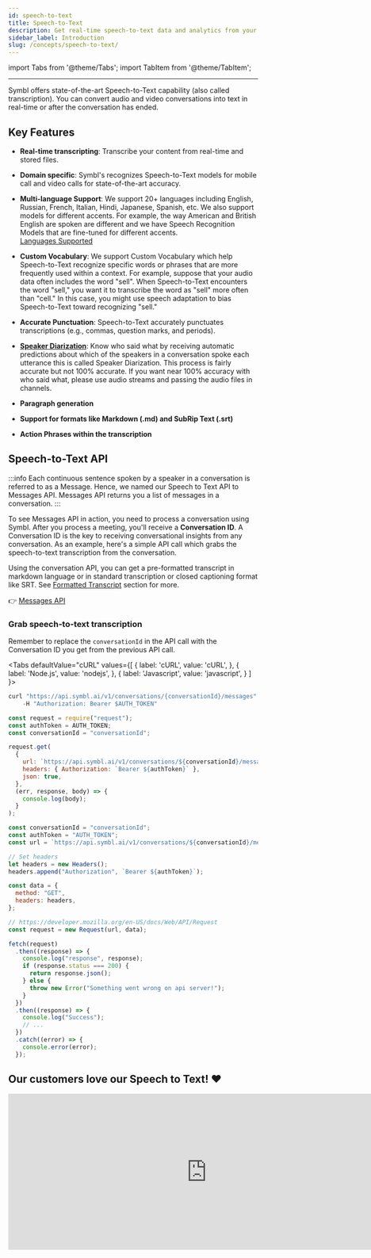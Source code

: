 ```yaml
---
id: speech-to-text
title: Speech-to-Text
description: Get real-time speech-to-text data and analytics from your conversations with Symbl.ai APIs. Learn more.
sidebar_label: Introduction
slug: /concepts/speech-to-text/
---
```


<head>
    <title>Transcribe Speech-to-Text in Real-Time</title>
</head>

import Tabs from '@theme/Tabs';
import TabItem from '@theme/TabItem';

---

Symbl offers state-of-the-art Speech-to-Text capability (also called transcription). You can convert audio and video conversations into text in real-time or after the conversation has ended.

## Key Features

- **Real-time transcripting**: Transcribe your content from real-time and stored files.

- **Domain specific**: Symbl's recognizes Speech-to-Text models for mobile call and video calls for state-of-the-art accuracy.

- **Multi-language Support**: We support 20+ languages including English, Russian, French, Italian, Hindi, Japanese, Spanish, etc. We also support models for different accents. For example, the way American and British English are spoken are different and we have Speech Recognition Models that are fine-tuned for different accents. <br/>
  [Languages Supported](/docs/streaming-api/api-reference#supported-languages)

- **Custom Vocabulary**: We support Custom Vocabulary which help Speech-to-Text recognize specific words or phrases that are more frequently used within a context. For example, suppose that your audio data often includes the word "sell". When Speech-to-Text encounters the word "sell," you want it to transcribe the word as "sell" more often than "cell." In this case, you might use speech adaptation to bias Speech-to-Text toward recognizing "sell."

- **Accurate Punctuation**: Speech-to-Text accurately punctuates transcriptions (e.g., commas, question marks, and periods).

- **[Speaker Diarization](https://en.wikipedia.org/wiki/Speaker_diarisation)**: Know who said what by receiving automatic predictions about which of the speakers in a conversation spoke each utterance this is called Speaker Diarization. This process is fairly accurate but not 100% accurate. If you want near 100% accuracy with who said what, please use audio streams and passing the audio files in channels.

- **Paragraph generation**
- **Support for formats like Markdown (.md) and SubRip Text (.srt)**
- **Action Phrases within the transcription**

## Speech-to-Text API

:::info
Each continuous sentence spoken by a speaker in a conversation is referred to as a Message. Hence, we named our Speech to Text API to Messages API. Messages API returns you a list of messages in a conversation.
:::

To see Messages API in action, you need to process a conversation using Symbl. After you process a meeting, you'll receive a **Conversation ID**. A Conversation ID is the key to receiving conversational insights from any conversation. As an example, here's a simple API call which grabs the speech-to-text transcription from the conversation.

Using the conversation API, you can get a pre-formatted transcript in markdown language or in standard transcription or closed captioning format like SRT. See [Formatted Transcript](/docs/conversation-api/transcript) section for more.

👉 [Messages API](/docs/conversation-api/messages)

### Grab speech-to-text transcription

Remember to replace the `conversationId` in the API call with the Conversation ID you get from the previous API call.

<Tabs
defaultValue="cURL"
values={[
{ label: 'cURL', value: 'cURL', },
{ label: 'Node.js', value: 'nodejs', },
{ label: 'Javascript', value: 'javascript', }
]
}>
<TabItem value="cURL">

```js
curl "https://api.symbl.ai/v1/conversations/{conversationId}/messages" \
    -H "Authorization: Bearer $AUTH_TOKEN"
```

</TabItem>

<TabItem value="nodejs">

```js
const request = require("request");
const authToken = AUTH_TOKEN;
const conversationId = "conversationId";

request.get(
  {
    url: `https://api.symbl.ai/v1/conversations/${conversationId}/messages`,
    headers: { Authorization: `Bearer ${authToken}` },
    json: true,
  },
  (err, response, body) => {
    console.log(body);
  }
);
```

</TabItem>
<TabItem value="javascript">

```js
const conversationId = "conversationId";
const authToken = "AUTH_TOKEN";
const url = `https://api.symbl.ai/v1/conversations/${conversationId}/messages`;

// Set headers
let headers = new Headers();
headers.append("Authorization", `Bearer ${authToken}`);

const data = {
  method: "GET",
  headers: headers,
};

// https://developer.mozilla.org/en-US/docs/Web/API/Request
const request = new Request(url, data);

fetch(request)
  .then((response) => {
    console.log("response", response);
    if (response.status === 200) {
      return response.json();
    } else {
      throw new Error("Something went wrong on api server!");
    }
  })
  .then((response) => {
    console.log("Success");
    // ...
  })
  .catch((error) => {
    console.error(error);
  });
```

</TabItem>
</Tabs>

## Our customers love our Speech to Text! ❤️

<iframe width="800" height="315" src="https://twitframe.com/show?url=https://twitter.com/yac/status/1362174456093945857" frameBorder="0" allow="accelerometer; autoplay; clipboard-write; encrypted-media; gyroscope; picture-in-picture" allowFullScreen></iframe>
